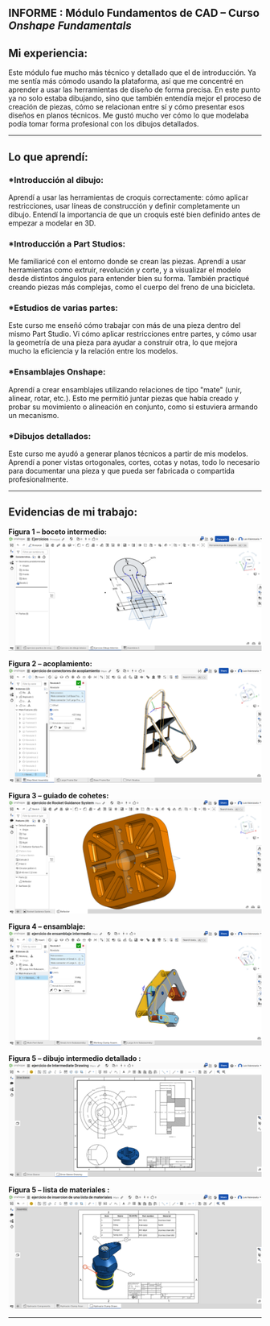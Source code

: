 ## **INFORME** : Módulo **Fundamentos de CAD** – Curso *Onshape Fundamentals*

##  Mi experiencia:

Este módulo fue mucho más técnico y detallado que el de introducción. Ya me sentía más cómodo usando la plataforma, así que me concentré en aprender a usar las herramientas de diseño de forma precisa. En este punto ya no solo estaba dibujando, sino que también entendía mejor el proceso de creación de piezas, cómo se relacionan entre sí y cómo presentar esos diseños en planos técnicos. Me gustó mucho ver cómo lo que modelaba podía tomar forma profesional con los dibujos detallados.

---

## Lo que aprendí:

### *Introducción al dibujo:
Aprendí a usar las herramientas de croquis correctamente: cómo aplicar restricciones, usar líneas de construcción y definir completamente un dibujo. Entendí la importancia de que un croquis esté bien definido antes de empezar a modelar en 3D.

### *Introducción a Part Studios:
Me familiaricé con el entorno donde se crean las piezas. Aprendí a usar herramientas como extruir, revolución y corte, y a visualizar el modelo desde distintos ángulos para entender bien su forma. También practiqué creando piezas más complejas, como el cuerpo del freno de una bicicleta.

###  *Estudios de varias partes:
Este curso me enseñó cómo trabajar con más de una pieza dentro del mismo Part Studio. Vi cómo aplicar restricciones entre partes, y cómo usar la geometría de una pieza para ayudar a construir otra, lo que mejora mucho la eficiencia y la relación entre los modelos.

###  *Ensamblajes Onshape:
Aprendí a crear ensamblajes utilizando relaciones de tipo "mate" (unir, alinear, rotar, etc.). Esto me permitió juntar piezas que había creado y probar su movimiento o alineación en conjunto, como si estuviera armando un mecanismo.

###  *Dibujos detallados:
Este curso me ayudó a generar planos técnicos a partir de mis modelos. Aprendí a poner vistas ortogonales, cortes, cotas y notas, todo lo necesario para documentar una pieza y que pueda ser fabricada o compartida profesionalmente.

---

## Evidencias de mi trabajo:

**Figura 1 – boceto intermedio:**  
![Croquis con restricciones](https://github.com/luisvalenzuela25/grupo5/blob/main/ENTREGABLES/04.Informes%20Onshape/Valenzuela%20Valer%20Luis/Informe%20de%20fundamentos%20de%20CAD/imagenes%20de%20ejercicios/boceto%20intermedio.png)

**Figura 2 – acoplamiento:**  
![Modelo de freno](https://github.com/luisvalenzuela25/grupo5/blob/main/ENTREGABLES/04.Informes%20Onshape/Valenzuela%20Valer%20Luis/Informe%20de%20fundamentos%20de%20CAD/imagenes%20de%20ejercicios/acoplamiento.png)

**Figura 3 – guiado de cohetes:**  
![Ensamble](https://github.com/luisvalenzuela25/grupo5/blob/main/ENTREGABLES/04.Informes%20Onshape/Valenzuela%20Valer%20Luis/Informe%20de%20fundamentos%20de%20CAD/imagenes%20de%20ejercicios/guiado%20de%20cohetes.png)

**Figura 4 – ensamblaje:**  
![Dibujo técnico](https://github.com/luisvalenzuela25/grupo5/blob/main/ENTREGABLES/04.Informes%20Onshape/Valenzuela%20Valer%20Luis/Informe%20de%20fundamentos%20de%20CAD/imagenes%20de%20ejercicios/ensamblaje%20intermedio.png)

**Figura 5 – dibujo intermedio detallado :**  
![Cuestionario respondido](https://github.com/luisvalenzuela25/grupo5/blob/main/Informes%20Onshape/Valenzuela%20Valer%20Luis/informes/Informe%20de%20fundamentos%20de%20CAD/imagenes%20de%20ejercicios/dibujo%20intermedio%20detallado.png?raw=true)

**Figura 5 – lista de materiales :**  
![Cuestionario respondido](https://github.com/luisvalenzuela25/grupo5/blob/main/ENTREGABLES/04.Informes%20Onshape/Valenzuela%20Valer%20Luis/Informe%20de%20fundamentos%20de%20CAD/imagenes%20de%20ejercicios/lista%20de%20materiales.png)

---
